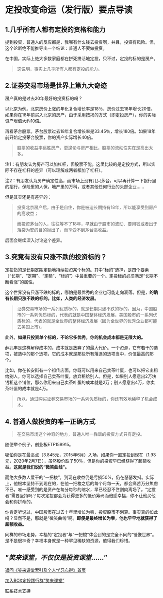 # 定投改变命运（发行版）要点导读

## 1.几乎所有人都有定投的资格和能力

提到投资，普通人的反应都是，我哪有什么钱去投资啊，并且，投资有风险。但，这个论断绝不能推导出一个结论：普通人不要做投资。

在中国，实际上绝大多数家庭都在拼死拼活地定投，只不过，定投的标的是房产。

> 这说明，事实上几乎所有人都有定投的能力。

## 2.证券交易市场是世界上第九大奇迹

房产真的是过去20年最好的投资标的吗？

以北京为例。北京房价上涨的年化复合增长率是18％，房价过去18年增长20倍。如果你在18年前买入北京的房产，由于采用按揭的方式（即定投房产），你的实际资产增值大约10倍。

再看茅台股票。茅台股票过去18年复合增长率是33.45％，增长180倍。如果18年前开始定投茅台股票，你的资产实际增长40倍。

> 股票的收益率远胜房产，更遑论与房产相比，股票的流动性实在是高出太多。

注1：有朋友认为房产可以加杠杆，但股票不能。这里比较的是定投方式，所以实际不存在杠杆的差异（可以理解成两者都加了杠杆）。

注2：有朋友认为房产确定性高，而市场上没有几只茅台。可以再计算一下银行里的招行，保险里的人保，地产里的万科，或者其他任何行业的头部企业……

但是其实还是有差异的：

> 投资北京房产后，由于是自住，你是被迫长期持有18年，所以能享受到房产的高收益；
>
> 而投资茅台的人，往往等不了18年，早就由于股市的波动、要用钱或者出于落袋为安的目的抛出了，而享受不到茅台高收益。

后面会继续深入讨论这个差异。

## 3.究竟有没有只涨不跌的投资标的？ 

定投指的是长期定期定额地持续投资某个标的。其中“标的”选择，是四个要素（“长期”、“定期”、“定额”、“标的”）中最重要的一个。定投标的必须满足“长期不断看涨”的属性。

这个世界没有只涨不跌的标的，哪怕是最优秀的企业也可能走向衰落。但是，**的确有长期只涨不跌的标的。比如，人类的经济发展。**

> 证券交易市场的一系列优质标的，就是长期只涨不跌的标的。因为，中国股市的一系列优质标的，代表的就是中国整体经济发展，美国股市的一系列优质标的，代表的就是全世界的整体经济发展（因为全世界的优秀企业都可能去美国上市）。

此外，**如果只投资单个标的，不论它多优秀，你的机会成本都是无限大的。**

薛兆丰是这样解释成本的，成本就是放弃了的最大代价。一个资源，它有若干的选项，被选中的那个选项，它的成本就是那些所有落选的选项当中，价值最高的那个。

比如，你在长安街有一个祖传店面，你既可以用来自己卖茶叶蛋，也可以把它出租给别人。你可以选择自己卖茶叶蛋，放弃租给别人。但是，如果别人愿意出2万块钱租这个铺位，那么你用来自己卖茶叶蛋的成本就是2万；别人愿意出4万，你卖茶叶蛋的成本就是4万。

> 所以，通过购买证券交易市场的一系列优质标的，你还有效地稀释了机会成本。

## 4. 普通人做投资的唯一正确方式

> 在交易市场这个神奇的地方，普通人唯一靠谱的投资方式只有定投。

随便举个例子，创业板ETF159915。

哪怕你是在最高点（3.845元，2015年6月）入场，如果你一直定投到现在（1.93元，2020年2月7日），虽然股价跌了50%，但是你的投资早已经获得了超额收益。**这就是我们说的“微笑曲线”。**

而绝大多数人爱干的“一把梭”，到现在收益仍是亏损50%，仍在瑟瑟发抖。实际上，他根本坚持不到现在的，在他一把梭之后的每个月每一天，都会痛苦万分焦虑不已，唯一感受到的是资产在每分每秒的缩水，早已经忍不住割肉离场了。“定投者”需要坚持吗？每次定投都会为获得更多的低价筹码而倍感幸福，你不让他买他会和你拼命的。

你肯定听说过，中国股市在过去十年里增长为零，投资股市不划算。事实真的如此吗？显然不是，那就是“微笑曲线”啊。**即便是最终增长为零，他也早早地就获得了超额收益。**

同样的市场走势，幸福的“定投者”与“一把梭”体会到的是完全不同的“镜像世界”。是不是很神奇？幸福本身就是一种罕见稀缺的资源，值得我们珍惜。

## ***"笑来课堂，不仅仅是投资课堂……"***

[返回《笑来课堂索引及个人学习心得》首页](/README.md)

[加入BOX定投践行群“笑来课堂”](/xiaolai-class.md)

[联系技术支持](/contact-info.md)
